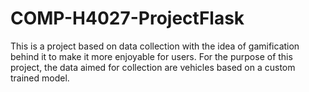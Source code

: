 # COMP-H4027-ProjectFlask

This is a project based on data collection with the idea of gamification behind it to make it more enjoyable for users.
For the purpose of this project, the data aimed for collection are vehicles based on a custom trained model.

